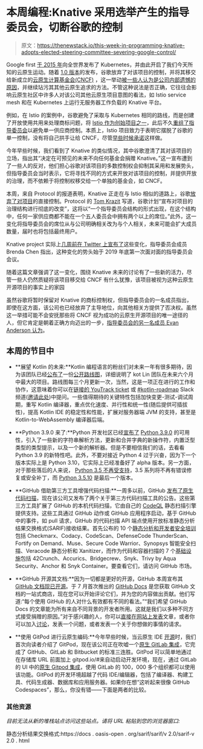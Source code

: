 # 本周编程:Knative 采用选举产生的指导委员会，切断谷歌的控制

> 原文：<https://thenewstack.io/this-week-in-programming-knative-adopts-elected-steering-committee-severing-google-control/>

Google first [于 2015 年](https://techcrunch.com/2015/07/21/as-kubernetes-hits-1-0-google-donates-technology-to-newly-formed-cloud-native-computing-foundation-with-ibm-intel-twitter-and-others/)向全世界发布了 Kubernetes，并由此开启了我们今天所知的云原生运动。随着 [1.0 版本](https://kuberneteslaunch.com/)的发布，谷歌放弃了对该项目的控制，并将其移交给新成立的[云原生计算基金会(CNCF)](https://www.cncf.io/) ，这一举动[被一些人认为是公司内部遗憾的原因](https://thenewstack.io/op-ed-kubernetes-may-be-googles-last-great-open-project/)，并继续玷污其其他云原生追求的方法。不管这种说法是否正确，它往往会影响云原生社区中许多人对该公司其他云原生项目意图的看法，如 Istio service mesh 和在 Kubernetes 上运行无服务器工作负载的 Knative 平台。

例如，在 Istio 的案例中，谷歌避免了采取与 Kubernetes 相同的路线，而是创建了开放使用共用来处理商标问题，将 [Istio 作为创始项目之一](https://thenewstack.io/googles-management-of-the-istio-service-mesh-raises-questions-in-the-cloud-native-community/)，此后不久[重组了指导委员会](https://thenewstack.io/this-week-in-programming-istio-restructures-steering-committee-to-avoid-single-vendor-majority/)以避免单一供应商控制。本质上，Istio 项目致力于表明它摆脱了谷歌的单一控制，没有将自己拱手让给 CNCF，尽管[早些时候承诺](https://developer.ibm.com/components/istio/blogs/istio-google-open-usage-commons/)这样做。

今年早些时候，我们看到了 Knative 的类似情况，其中谷歌澄清了其对该项目的立场，指出其“决定在可预见的未来不向任何基金会捐赠 Knative。”这一宣布遭到了一些人的反对，他们担心谷歌对该项目的多数控制权会抑制其采用和发展势头，但指导委员会当时表示，它将寻找不同的方式来开放对该项目的控制，并提供开放的治理，而不依赖于将控制权移交给一个单独的基金会，如 CNCF。

本周，来自 Protocol 的报道表明，Knative 正走在与 Istio 相似的道路上，谷歌[放弃了对项目](https://www.protocol.com/google-gives-up-direct-control-knative-open-source-project)的直接控制。Protocol 的 [Tom Krazit](https://twitter.com/tomkrazit) 写道，谷歌计划“宣布对项目的治理结构进行彻底的改变”，这将以“一个指导委员会结构的形式出现，在这个结构中，任何一家供应商都不能在一个五人委员会中拥有两个以上的席位。”此外，这一变化将指导委员会的席位从与公司明确相关改为与个人相关，未来可能会扩大成员数量，届时也将包括最终用户。

Knative project 实际上[几周前在 Twitter 上宣布了](https://twitter.com/KnativeProject/status/1309249954368688128)这些变化，指导委员会成员 Brenda Chen 指出，这种变化的势头始于 2019 年底第一次面对面的指导委员会会议。

随着这篇文章强调了这一变化，围绕 Knative 未来的讨论有了一些新的活力，尽管一些人仍然质疑将该项目移交给 CNCF 有什么犹豫，该项目被视为这种云原生开源项目的事实上的家园

虽然谷歌将暂时保留对 Knative 的商标控制权，但指导委员会的一名成员指出，即使在这方面，该公司也已经放弃了主导地位，向其他相关方提供了否决权。虽然这一举措可能不会安抚那些将 CNCF 视为成功的云原生开源项目的唯一途径的人，但它肯定是朝着正确方向迈出的一步，[指导委员会的另一名成员 Evan Anderson 认为](https://twitter.com/e_k_anderson/status/1314414948865302529)。

## 本周的节目中

*   **展望 Kotlin 的未来:**Kotlin 编程语言的粉丝们对未来一年有很多期待，因为该团队已经[公布了](https://blog.jetbrains.com/kotlin/2020/10/kotlin-public-roadmap-through-spring-2021/)一份[公开路线图](http://kotl.in/roadmap)，详细说明了 kot Lin 团队在未来六个月中最大的项目。路线图每三个月更新一次，当然，这是一项正在进行的工作和协作，这意味着你可以在[链接的 YouTrack ticket](https://youtrack.jetbrains.com/issues/KT?q=%23%7BRoadmap%20Item%7D%20) 或 [#kotlin-roadmap](https://kotlinlang.slack.com/archives/C01AAJSG3V4) Slack 频道([邀请此处](https://surveys.jetbrains.com/s3/kotlin-slack-sign-up))中提问。一些值得期待的关键特性包括加快变更-测试-调试周期，重写 Kotlin 编译器，重点优化速度、并行性和统一性(随后提供可插拔性)，提高 Kotlin IDE 的稳定性和性能，扩展对服务器端 JVM 的支持，甚至是 Kotlin-to-WebAssembly 编译器后端。
*   **Python 3.9.0 来了:**Python 开发社区已经[宣布了](https://feedproxy.google.com/~r/PythonInsider/~3/x_KphpL1EaI/python-390-is-now-available-and-you-can.html) [Python 3.9.0](https://www.python.org/downloads/release/python-390/) 的可用性，引入了一些新的字符串解析方法，更新和合并字典的新操作符，内置泛型类型的类型提示，以及一个新的解析器。但是不要相信我们的话，去看看 Python 3.9 的新特性吧。此外，不要对接近 Python 4 过于兴奋，因为下一个版本实际上是 Python 3.10，它实际上已经准备好了 alpha 版本。另一方面，对于那些落后的人来说， [Python 3.5 不再受支持](https://pythoninsider.blogspot.com/2020/10/python-35-is-no-longer-supported.html)，3.5 系列将不再有错误修复或安全补丁，而 [Python 3.5.10](https://www.python.org/downloads/release/python-3510/) 是最后一个版本。

*   **GitHub 借助第三方工具增强代码扫描:**一周多以前，GitHub [发布了原生代码扫描](https://github.blog/2020-09-30-code-scanning-is-now-available/)，现在该公司又发布了两个关于第三方代码扫描工具的公告。这些第三方工具扩展了 GitHub 的本机代码扫描，它由自己的 [CodeQL](https://securitylab.github.com/tools/codeql) 静态扫描引擎提供支持。这些工具通过 GitHub 动作或 GitHub 应用程序启动，基于 GitHub 中的事件，如 pull 请求，GitHub 的代码扫描 API 端点使用开放标准静态分析结果交换格式(SARIF)接收结果。首先公布的 10 个[静态分析和开发者安全培训](https://github.blog/2020-10-05-announcing-third-party-code-scanning-tools-static-analysis-and-developer-security-training/)包括 Checkmarx、Codacy、CodeScan、DefenseCode ThunderScan、Fortify on Demand、Muse、Secure Code Warrior、Synopsys 智能安全扫描、Veracode 静态分析和 Xanitizer，而作为代码和容器扫描的 7 个[基础设施](https://github.blog/2020-10-07-announcing-third-party-code-scanning-tools-infrastructure-as-code-and-container-scanning/)包括 42Crunch、Accurics、Bridgecrew、Snyk、Trivy by Aqua Security、Anchor 和 Snyk Container。要查看它们，请访问 GitHub 市场。
*   **GitHub 开源其文档:**因为一切都是更好的开源，GitHub 本周宣布其 [GitHub 文档现已开源](https://github.blog/2020-10-07-github-docs-are-now-open-source/)。于 7 月首次推出的 [GitHub Docs](https://docs.github.com/en) 是您获取 GitHub 文档的一站式商店，现在您可以开始评论它们，并为您的内容做出贡献。他们写道:“每个使用 GitHub 的人对什么有效都有不同的看法。”“我们希望 GitHub Docs 的文章能为所有来自不同背景的开发者所用。这就是我们以多种不同方式接受捐赠的原因。”对于感兴趣的人，你可以[直接在网站上发表](https://github.com/github/docs/blob/main/CONTRIBUTING.md)文章，或者你可以加入[讨论](https://github.com/github/docs/discussions)，发表一个问题，或者发表一个关于你想做的事情的请求。

*   **使用 GitPod 进行云原生编码:**今年早些时候，当云原生 IDE [开源](https://thenewstack.io/gitpod-open-sources-a-holistic-ide/)时，我们首次向读者介绍了 GitPod，现在该公司正在吹嘘一个[原生 GitLab 集成](https://www.gitpod.io/blog/gitlab-integration/)，它完成了 GitHub、GitLab 和 Bitbucket 的标准三连胜。GitPod 可以简单地通过在存储库 URL 前面加上 gitpod.io/#来自动启动开发环境，现在，通过 GitLab 的 UI 中的[原生 Gitpod 集成](https://gitlab.com/gitlab-org/gitlab/-/merge_requests/37985)，使用 GitLab 的 100，000 多个组织都可以使用该功能。GitPod 的开发环境超越了代码 IDE/编辑器，包括了编译器、构建工具、代码生成器、数据库和应用服务器。如果你在想“这听起来很像 GitHub Codespaces”，那么，你没有错——下面是两者的比较。

### 其他资源

*目前无法从新的堆栈站点访问这些站点。请将 URL 粘贴到您的浏览器窗口:*

静态分析结果交换格式:https://docs . oasis-open . org/sarif/sarif/v 2.0/sarif-v 2.0 . html

<svg xmlns:xlink="http://www.w3.org/1999/xlink" viewBox="0 0 68 31" version="1.1"><title>Group</title> <desc>Created with Sketch.</desc></svg>